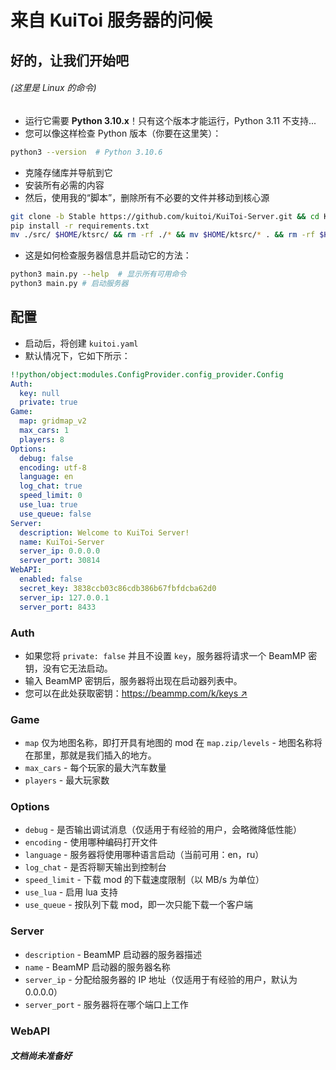 # 来自 KuiToi 服务器的问候

## 好的，让我们开始吧

###### _(这里是 Linux 的命令)_

* 运行它需要 **Python 3.10.x**！只有这个版本才能运行，Python 3.11 不支持...
* 您可以像这样检查 Python 版本（你要在这里笑）：
```bash
python3 --version  # Python 3.10.6
```
* 克隆存储库并导航到它
* 安装所有必需的内容
* 然后，使用我的“脚本”，删除所有不必要的文件并移动到核心源
```bash
git clone -b Stable https://github.com/kuitoi/KuiToi-Server.git && cd KuiToi-Server
pip install -r requirements.txt
mv ./src/ $HOME/ktsrc/ && rm -rf ./* && mv $HOME/ktsrc/* . && rm -rf $HOME/ktsrc
```
* 这是如何检查服务器信息并启动它的方法：
```bash
python3 main.py --help  # 显示所有可用命令
python3 main.py # 启动服务器
```

## 配置

* 启动后，将创建 `kuitoi.yaml`
* 默认情况下，它如下所示：
```yaml
!!python/object:modules.ConfigProvider.config_provider.Config
Auth:
  key: null
  private: true
Game:
  map: gridmap_v2
  max_cars: 1
  players: 8
Options:
  debug: false
  encoding: utf-8
  language: en
  log_chat: true
  speed_limit: 0
  use_lua: true
  use_queue: false
Server:
  description: Welcome to KuiToi Server!
  name: KuiToi-Server
  server_ip: 0.0.0.0
  server_port: 30814
WebAPI:
  enabled: false
  secret_key: 3838ccb03c86cdb386b67fbfdcba62d0
  server_ip: 127.0.0.1
  server_port: 8433
```
### Auth

* 如果您将 `private: false` 并且不设置 `key`，服务器将请求一个 BeamMP 密钥，没有它无法启动。
* 输入 BeamMP 密钥后，服务器将出现在启动器列表中。
* 您可以在此处获取密钥：[https://beammp.com/k/keys ↗](https://beammp.com/k/keys)

### Game

* `map` 仅为地图名称，即打开具有地图的 mod 在 `map.zip/levels` - 地图名称将在那里，那就是我们插入的地方。
* `max_cars` - 每个玩家的最大汽车数量
* `players` - 最大玩家数

### Options

* `debug` - 是否输出调试消息（仅适用于有经验的用户，会略微降低性能）
* `encoding` - 使用哪种编码打开文件
* `language` - 服务器将使用哪种语言启动（当前可用：en，ru）
* `log_chat` - 是否将聊天输出到控制台
* `speed_limit` - 下载 mod 的下载速度限制（以 MB/s 为单位）
* `use_lua` - 启用 lua 支持
* `use_queue` - 按队列下载 mod，即一次只能下载一个客户端

### Server

* `description` - BeamMP 启动器的服务器描述
* `name` - BeamMP 启动器的服务器名称
* `server_ip` - 分配给服务器的 IP 地址（仅适用于有经验的用户，默认为 0.0.0.0）
* `server_port` - 服务器将在哪个端口上工作

### WebAPI
##### _文档尚未准备好_